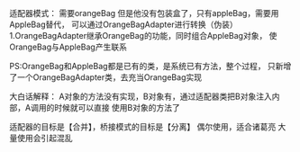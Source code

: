 适配器模式：
需要orangeBag 但是他没有包装盒了，只有appleBag，需要用AppleBag替代，
可以通过OrangeBagAdapter进行转换（伪装）
1.OrangeBagAdapter继承OrangeBag的功能，同时组合AppleBag对象，
使OrangeBag与AppleBag产生联系

PS:OrangeBag和AppleBag都是已有的类，是系统已有方法，整个过程，
只新增了一个OrangeBagAdapter类，去充当OrangeBag实现


大白话解释：
A对象的方法没有实现，B对象有，通过适配器类把B对象注入内部，A调用的时候就可以直接
使用B对象的方法了

适配器的目标是【合并】，桥接模式的目标是【分离】
偶尔使用，适合诸葛亮 大量使用会引起混乱
